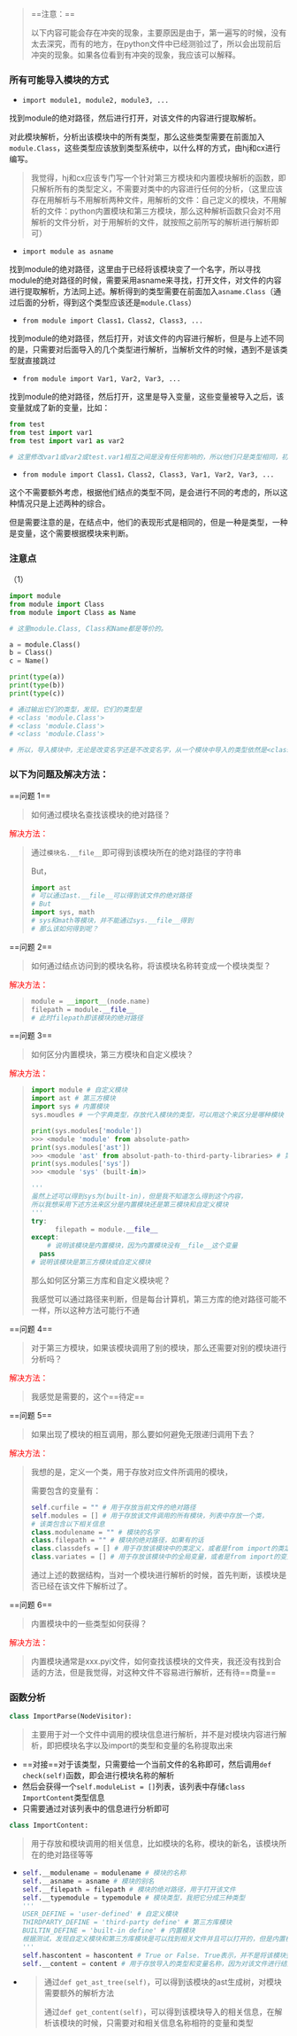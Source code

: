 >  ==注意：==
>
>  以下内容可能会存在冲突的现象，主要原因是由于，第一遍写的时候，没有太去深究，而有的地方，在python文件中已经测验过了，所以会出现前后冲突的现象。如果各位看到有冲突的现象，我应该可以解释。





### 所有可能导入模块的方式

- `import module1, module2, module3, ...`

找到module的绝对路径，然后进行打开，对该文件的内容进行提取解析。

对此模块解析，分析出该模块中的所有类型，那么这些类型需要在前面加入`module.Class`，这些类型应该放到类型系统中，以什么样的方式，由hj和cx进行编写。

>  我觉得，hj和cx应该专门写一个针对第三方模块和内置模块解析的函数，即只解析所有的类型定义，不需要对类中的内容进行任何的分析，（这里应该存在用解析与不用解析两种文件，用解析的文件：自己定义的模块，不用解析的文件：python内置模块和第三方模块，那么这种解析函数只会对不用解析的文件分析，对于用解析的文件，就按照之前所写的解析进行解析即可）

- `import module as asname`

找到module的绝对路径，这里由于已经将该模块变了一个名字，所以寻找module的绝对路径的时候，需要采用asname来寻找，打开文件，对文件的内容进行提取解析，方法同上述。解析得到的类型需要在前面加入`asname.Class`（通过后面的分析，得到这个类型应该还是`module.Class`）

- `from module import Class1，Class2, Class3, ...`

找到module的绝对路径，然后打开，对该文件的内容进行解析，但是与上述不同的是，只需要对后面导入的几个类型进行解析，当解析文件的时候，遇到不是该类型就直接跳过

- `from module import Var1, Var2, Var3, ...`

找到module的绝对路径，然后打开，这里是导入变量，这些变量被导入之后，该变量就成了新的变量，比如：

```python
from test
from test import var1
from test import var1 as var2

# 这里修改var1或var2或test.var1相互之间是没有任何影响的，所以他们只是类型相同，初始值相同，但是不是同一个变量
```

- `from module import Class1，Class2, Class3, Var1, Var2, Var3, ...`

这个不需要额外考虑，根据他们结点的类型不同，是会进行不同的考虑的，所以这种情况只是上述两种的综合。

但是需要注意的是，在结点中，他们的表现形式是相同的，但是一种是类型，一种是变量，这个需要根据模块来判断。







### 注意点

（1）

```python
import module
from module import Class
from module import Class as Name

# 这里module.Class, Class和Name都是等价的。

a = module.Class()
b = Class()
c = Name()

print(type(a))
print(type(b))
print(type(c))

# 通过输出它们的类型，发现，它们的类型是
# <class 'module.Class'>
# <class 'module.Class'>
# <class 'module.Class'>

# 所以，导入模块中，无论是改变名字还是不改变名字，从一个模块中导入的类型依然是<class `module.Class`>
```





### 以下为问题及解决方法：

==问题 1==

> 如何通过模块名查找该模块的绝对路径？

<font color=red>解决方法：</font>

> 通过`模块名.__file__`即可得到该模块所在的绝对路径的字符串
>
> But，
>
> ```python
> import ast
> # 可以通过ast.__file__可以得到该文件的绝对路径
> # But
> import sys, math
> # sys和math等模块，并不能通过sys.__file__得到
> # 那么该如何得到呢？
> ```



==问题 2==

> 如何通过结点访问到的模块名称，将该模块名称转变成一个模块类型？

<font color=red>解决方法：</font>

> ```python
> module = __import__(node.name)
> filepath = module.__file__
> # 此时filepath即该模块的绝对路径
> ```



==问题 3==

> 如何区分内置模块，第三方模块和自定义模块？

<font color=red>解决方法：</font>

> ```python
> import module # 自定义模块
> import ast # 第三方模块
> import sys # 内置模块
> sys.moudles # 一个字典类型，存放代入模块的类型，可以用这个来区分是哪种模块
> 
> print(sys.modules['module'])
> >>> <module 'module' from absolute-path>
> print(sys.modules['ast'])
> >>> <module 'ast' from absolut-path-to-third-party-libraries> # 第三方库安装的绝对路径
> print(sys.modules['sys'])
> >>> <module 'sys' (built-in)>
> 
> '''
> 虽然上述可以得到sys为(built-in)，但是我不知道怎么得到这个内容，
> 所以我想采用下述方法来区分是内置模块还是第三模块和自定义模块
> '''
> try:
>    	filepath = module.__file__
> except:
>     # 说明该模块是内置模块，因为内置模块没有__file__这个变量
> 	pass
> # 说明该模块是第三方模块或自定义模块
> 
> ```
>
> 那么如何区分第三方库和自定义模块呢？
>
> 我感觉可以通过路径来判断，但是每台计算机，第三方库的绝对路径可能不一样，所以这种方法可能行不通



==问题 4==

> 对于第三方模块，如果该模块调用了别的模块，那么还需要对别的模块进行分析吗？

<font color=red>解决方法：</font>

> 我感觉是需要的，这个==待定==



==问题 5==

> 如果出现了模块的相互调用，那么要如何避免无限递归调用下去？

<font color=red>解决方法：</font>

> 我想的是，定义一个类，用于存放对应文件所调用的模块，
>
> 需要包含的变量有：
>
> ```python
> self.curfile = "" # 用于存放当前文件的绝对路径
> self.modules = [] # 用于存放该文件调用的所有模块，列表中存放一个类，
> # 该类包含以下相关信息
> class.modulename = "" # 模块的名字
> class.filepath = "" # 模块的绝对路径，如果有的话
> class.classdefs = [] # 用于存放该模块中的类定义，或者是from import的类定义
> class.variates = [] # 用于存放该模块中的全局变量，或者是from import的变量定义
> ```
>
> 通过上述的数据结构，当对一个模块进行解析的时候，首先判断，该模块是否已经在该文件下解析过了。



==问题 6==

> 内置模块中的一些类型如何获得？

<font color=red>解决方法：</font>

> 内置模块通常是xxx.pyi文件，如何查找该模块的文件夹，我还没有找到合适的方法，但是我觉得，对这种文件不容易进行解析，还有待==商量==



### 函数分析

```python
class ImportParse(NodeVisitor):
```

> 主要用于对一个文件中调用的模块信息进行解析，并不是对模块内容进行解析，即把模块名字以及import的类型和变量的名称提取出来

- ==对接==对于该类型，只需要给一个当前文件的名称即可，然后调用`def check(self)`函数，即会进行模块名称的解析
- 然后会获得一个`self.moduleList = []`列表，该列表中存储`class ImportContent`类型信息
- 只需要通过对该列表中的信息进行分析即可

```python
class ImportContent:
```

> 用于存放和模块调用的相关信息，比如模块的名称，模块的新名，该模块所在的绝对路径等等

- ```python
  self.__modulename = modulename # 模块的名称
  self.__asname = asname # 模块的别名
  self.__filepath = filepath # 模块的绝对路径，用于打开该文件
  self.__typemodule = typemodule # 模块类型，我把它分成三种类型
  '''
  USER_DEFINE = 'user-defined' # 自定义模块
  THIRDPARTY_DEFINE = 'third-party define' # 第三方库模块
  BUILTIN_DEFINE = 'built-in define' # 内置模块
  根据测试，发现自定义模块和第三方库模块是可以找到相关文件并且可以打开的，但是内置模块没有办法通过一般的方法进行打开
  '''
  self.hascontent = hascontent # True or False. True表示，并不是将该模块整个导入进来的，而是只导入部分类型和变量
  self.__content = content # 用于存放导入的类型和变量名称，因为对该文件进行结点分析的时候，只能够得到名称。
  ```

- > 通过`def get_ast_tree(self)`，可以得到该模块的ast生成树，对模块需要额外的解析方法
  >
  > 通过`def get_content(self)`，可以得到该模块导入的相关信息，在解析该模块的时候，只需要对和相关信息名称相符的变量和类型